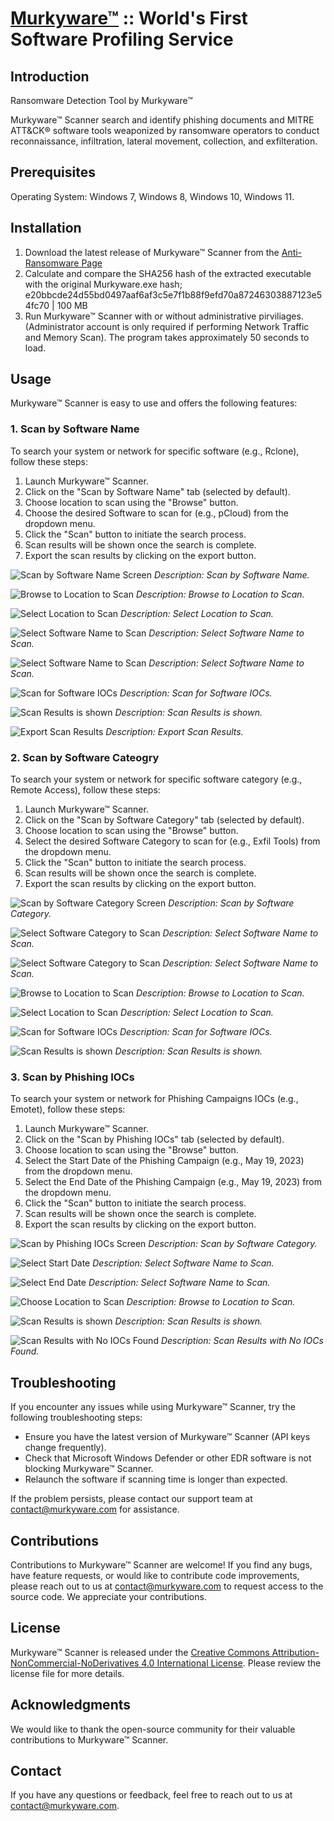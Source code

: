 # [Murkyware™](https://murkyware.com) :: World's First Software Profiling Service

## Introduction
Ransomware Detection Tool by Murkyware™

Murkyware™ Scanner search and identify phishing documents and MITRE ATT&CK® software tools weaponized by ransomware operators to conduct reconnaissance, infiltration, lateral movement, collection, and exfilteration.

## Prerequisites
Operating System: Windows 7, Windows 8, Windows 10, Windows 11.

## Installation
1. Download the latest release of Murkyware™ Scanner from the [Anti-Ransomware Page](https://murkyware.com/page/anti-ransomware)
2. Calculate and compare the SHA256 hash of the extracted executable with the original Murkyware.exe hash; e20bbcde24d55bd0497aaf6af3c5e7f1b88f9efd70a87246303887123e54fc70 | 100 MB
3. Run Murkyware™ Scanner with or without administrative pirviliages. (Administrator account is only required if performing Network Traffic and Memory Scan). The program takes approximately 50 seconds to load.

## Usage
Murkyware™ Scanner is easy to use and offers the following features:

### 1. Scan by Software Name
To search your system or network for specific software (e.g., Rclone), follow these steps:

1. Launch Murkyware™ Scanner.
2. Click on the "Scan by Software Name" tab (selected by default).
3. Choose location to scan using the "Browse" button.
4. Choose the desired Software to scan for (e.g., pCloud) from the dropdown menu.
5. Click the "Scan" button to initiate the search process.
6. Scan results will be shown once the search is complete.
7. Export the scan results by clicking on the export button.

![Scan by Software Name Screen](./images/feature01.png)
*Description: Scan by Software Name.*

![Browse to Location to Scan](./images/feature02.png)
*Description: Browse to Location to Scan.*

![Select Location to Scan](./images/feature03.png)
*Description: Select Location to Scan.*

![Select Software Name to Scan](./images/feature04.png)
*Description: Select Software Name to Scan.*

![Select Software Name to Scan](./images/feature05.png)
*Description: Select Software Name to Scan.*

![Scan for Software IOCs](./images/feature06.png)
*Description: Scan for Software IOCs.*

![Scan Results is shown](./images/feature07.png)
*Description: Scan Results is shown.*

![Export Scan Results](./images/feature08.png)
*Description: Export Scan Results.*

### 2. Scan by Software Cateogry
To search your system or network for specific software category (e.g., Remote Access), follow these steps:

1. Launch Murkyware™ Scanner.
2. Click on the "Scan by Software Category" tab (selected by default).
3. Choose location to scan using the "Browse" button.
4. Select the desired Software Category to scan for (e.g., Exfil Tools) from the dropdown menu.
5. Click the "Scan" button to initiate the search process.
6. Scan results will be shown once the search is complete.
7. Export the scan results by clicking on the export button.

![Scan by Software Category Screen](./images/feature09.png)
*Description: Scan by Software Category.*

![Select Software Category to Scan](./images/feature10.png)
*Description: Select Software Name to Scan.*

![Select Software Category to Scan](./images/feature11.png)
*Description: Select Software Name to Scan.*

![Browse to Location to Scan](./images/feature12.png)
*Description: Browse to Location to Scan.*

![Select Location to Scan](./images/feature13.png)
*Description: Select Location to Scan.*

![Scan for Software IOCs](./images/feature14.png)
*Description: Scan for Software IOCs.*

![Scan Results is shown](./images/feature15.png)
*Description: Scan Results is shown.*

### 3. Scan by Phishing IOCs
To search your system or network for Phishing Campaigns IOCs (e.g., Emotet), follow these steps:

1. Launch Murkyware™ Scanner.
2. Click on the "Scan by Phishing IOCs" tab (selected by default).
3. Choose location to scan using the "Browse" button.
4. Select the Start Date of the Phishing Campaign (e.g., May 19, 2023) from the dropdown menu.
5. Select the End Date of the Phishing Campaign (e.g., May 19, 2023) from the dropdown menu.
6. Click the "Scan" button to initiate the search process.
7. Scan results will be shown once the search is complete.
8. Export the scan results by clicking on the export button.

![Scan by Phishing IOCs Screen](./images/feature16.png)
*Description: Scan by Software Category.*

![Select Start Date](./images/feature17.png)
*Description: Select Software Name to Scan.*

![Select End Date](./images/feature18.png)
*Description: Select Software Name to Scan.*

![Choose Location to Scan](./images/feature19.png)
*Description: Browse to Location to Scan.*

![Scan Results is shown](./images/feature20.png)
*Description: Scan Results is shown.*

![Scan Results with No IOCs Found](./images/feature21.png)
*Description: Scan Results with No IOCs Found.*

## Troubleshooting
If you encounter any issues while using Murkyware™ Scanner, try the following troubleshooting steps:
- Ensure you have the latest version of Murkyware™ Scanner (API keys change frequently).
- Check that Microsoft Windows Defender or other EDR software is not blocking Murkyware™ Scanner.
- Relaunch the software if scanning time is longer than expected.

If the problem persists, please contact our support team at contact@murkyware.com for assistance.


## Contributions
Contributions to Murkyware™ Scanner are welcome! If you find any bugs, have feature requests, or would like to contribute code improvements, please reach out to us at contact@murkyware.com to request access to the source code. We appreciate your contributions.

## License
Murkyware™ Scanner is released under the [Creative Commons Attribution-NonCommercial-NoDerivatives 4.0 International License](LICENSE.md). Please review the license file for more details.

## Acknowledgments
We would like to thank the open-source community for their valuable contributions to Murkyware™ Scanner.

## Contact
If you have any questions or feedback, feel free to reach out to us at contact@murkyware.com.
